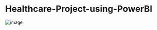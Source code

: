 # Healthcare-Project-using-PowerBI
![image](https://github.com/user-attachments/assets/bc201e56-02f4-4050-b8b7-7dd53bf07398)
